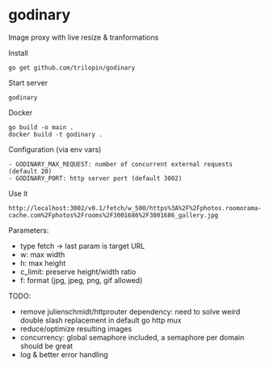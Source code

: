 # godinary
Image proxy with live resize &amp; tranformations


Install
```
go get github.com/trilopin/godinary
```

Start server
```
godinary
```


Docker
```
go build -o main .
docker build -t godinary .
```

Configuration (via env vars)
```
- GODINARY_MAX_REQUEST: number of concurrent external requests (default 20)
- GODINARY_PORT: http server port (default 3002)
```


Use it
```
http://localhost:3002/v0.1/fetch/w_500/https%3A%2F%2Fphotos.roomorama-cache.com%2Fphotos%2Frooms%2F3001686%2F3001686_gallery.jpg
```

Parameters:
- type fetch -> last param is target URL
- w: max width
- h: max height
- c_limit: preserve height/width ratio
- f: format (jpg, jpeg, png, gif allowed)

TODO:
- remove julienschmidt/httprouter dependency: need to solve weird double slash replacement in default go http mux
- reduce/optimize resulting images
- concurrency: global semaphore included, a semaphore per domain should be great
- log & better error handling
